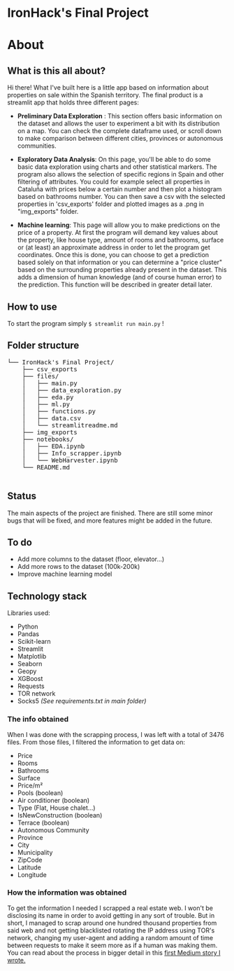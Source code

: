 # IronHack's Final Project

# About
## What is this all about? 
Hi there! 
What I've built here is a little app based on information about properties on sale within the Spanish territory. The final product is a streamlit app that holds three different pages: 

* **Preliminary Data Exploration** : 
This section offers basic information on the dataset and allows the user to experiment a bit with its distribution on a map. You can check the complete dataframe used, or scroll down to make comparison between different cities, provinces or autonomous communities. 

* **Exploratory Data Analysis**:
On this page, you'll be able to do some basic data exploration using charts and other statistical markers. The program also allows the selection of specific regions in Spain and other filtering of attributes. You could for example select all properties in Cataluña with prices below a certain number and then plot a histogram based on bathrooms number.  You can then save a csv with the selected properties in 'csv_exports' folder and plotted images as a .png in "img_exports" folder. 
* **Machine learning**:
This page will allow you to make predictions on the price of a property. At first the program will demand key values about the property, like house type, amount of rooms and bathrooms, surface or (at least) an approximate address in order to let the program get coordinates. Once this is done, you can choose to get a prediction based solely on that information or you can determine a "price cluster" based on the surrounding properties already present in the dataset. This adds a dimension of human knowledge (and of course human error) to the prediction. This function will be described in greater detail later. 
## How to use 
To start the program simply `$ streamlit run main.py` !
## Folder structure
<pre>
└── IronHack's Final Project/
    ├── csv_exports
    ├── files/
    │   ├── main.py
    │   ├── data_exploration.py
    │   ├── eda.py
    │   ├── ml.py
    │   ├── functions.py
    │   ├── data.csv
    │   └── streamlitreadme.md
    ├── img_exports
    ├── notebooks/
    │   ├── EDA.ipynb
    │   ├── Info_scrapper.ipynb
    │   └── WebHarvester.ipynb
    └── README.md
    </pre>
## Status
The main aspects of the project are finished. There are still some minor bugs that will be fixed, and more features might be added in the future.
## To do
* Add more columns to the dataset (floor, elevator...)
* Add more rows to the dataset (100k-200k)
* Improve machine learning model
## Technology stack
Libraries used: 
* Python
* Pandas
* Scikit-learn
* Streamlit
* Matplotlib
* Seaborn
* Geopy
* XGBoost
* Requests
* TOR network
* Socks5
*(See requirements.txt in main folder)*

### The info obtained
When I was done with the scrapping process, I was left with a total of 3476 files. From those files, I filtered the information to get data on: 
* Price
* Rooms
* Bathrooms
* Surface
* Price/m² 
* Pools (boolean)
* Air conditioner (boolean)
* Type (Flat, House chalet...)
* IsNewConstruction (boolean)
* Terrace (boolean)
* Autonomous Community
* Province
* City
* Municipality
* ZipCode
* Latitude
* Longitude

### How the information was obtained
To get the information I needed I scrapped a real estate web. I won't be disclosing its name in order to avoid getting in any sort of trouble. But in short, I managed to scrap around one hundred thousand properties from said web and not getting blacklisted rotating the IP address using TOR's network, changing my user-agent and adding a random amount of time between requests to make it seem more as if a human was making them. You can read about the process in bigger detail in this [first Medium story I wrote.](https://medium.com/@diegomesamarrero/how-i-managed-to-scrap-over-100k-properties-from-a-spanish-real-estate-website-be3cb14be594)

